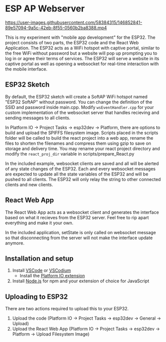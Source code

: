 # ESP AP Webserver


https://user-images.githubusercontent.com/58384315/146852841-89e57094-9a5c-42eb-8f55-0560b2ba8388.mp4


This is my experiment with "mobile app development" for the ESP32. The project consists of two parts, the ESP32 code and the React Web Application. The ESP32 acts as a WiFi hotspot with captive portal, similar to the free WiFi without password but a website will pop up prompting you to log in or agree their terms of services. The ESP32 will serve a website in its captive portal as well as opening a websocket for real-time interaction with the mobile interface.

## ESP32 Sketch

By default, the ESP32 sketch will create a SoftAP WiFi hotspot named "ESP32 SoftAP" without password. You can change the definition of the SSID and password inside main.cpp. Modify `wsEventHandler.cpp` for your custom implementation of the websocket server that handles recieving and sending messages to all clients.

In Platform IO -> Project Tasks -> esp32dev -> Platform, there are options to build and upload the SPIFFS filesystem image. Scripts placed in the scripts folder will be called to build the react project into a web app, rename the files to shorten the filenames and compress them using gzip to save on storage and delivery time. You may rename your react project directory and modify the `react_proj_dir` variable in scripts/prepare_React.py

In the included example, websocket clients are saved and all will be alerted of any state changes of the ESP32. Each and every websocket messages are expected to update all the state variables of the ESP32 and will be pushed to all clients. The ESP32 will only relay the string to other connected clients and new clients.

## React Web App

The React Web App acts as a websocket client and generates the interface based on what it recieves from the ESP32 server. Feel free to rip apart everything and make it your own.

In the included application, setState is only called on websocket message so that disconnecting from the server will not make the interface update anymore.

## Installation and setup

1. Install [VSCode](https://code.visualstudio.com/) or [VSCodium](https://vscodium.com/)
    * Install the [Platform IO extension](https://platformio.org/install/ide?install=vscode)
2. Install [Node.js](https://nodejs.org/en/) for npm and your extension of choice for JavaScript

## Uploading to ESP32

There are two actions required to upload this to your ESP32.

1. Upload the code (Platform IO -> Project Tasks -> esp32dev -> General -> Upload)
2. Upload the React Web App (Platform IO -> Project Tasks -> esp32dev -> Platform -> Upload Filesystem Image)
